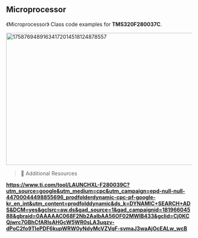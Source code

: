 ## Microprocessor
《Microprocessor》 Class code examples for **TMS320F280037C**.

<img width="640" height="360" alt="17587694891634172014518124878557" src="https://github.com/user-attachments/assets/26d46c3b-e667-4f12-a761-cd3ce218a8d7" />

> 📖 Additional Resources

**https://www.ti.com/tool/LAUNCHXL-F280039C?utm_source=google&utm_medium=cpc&utm_campaign=epd-null-null-44700044498855696_prodfolderdynamic-cpc-pf-google-kr_en_int&utm_content=prodfolddynamic&ds_k=DYNAMIC+SEARCH+ADS&DCM=yes&gclsrc=aw.ds&gad_source=1&gad_campaignid=18196604588&gbraid=0AAAAAC068F2Nb2AaIbAA56OF02MWlB433&gclid=Cj0KCQjwrc7GBhCfARIsAHGcW5WR0sLA3uqzv-dPoC2fo9TlePDF6kupWRW0yNdyMcVZVqF-svmaJ3waAjOcEALw_wcB**

